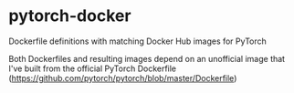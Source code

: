 # pytorch-docker
Dockerfile definitions with matching Docker Hub images for PyTorch 

Both Dockerfiles and resulting images depend on an unofficial image that I've built from the official PyTorch Dockerfile (https://github.com/pytorch/pytorch/blob/master/Dockerfile)
